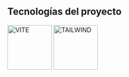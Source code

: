 


## Tecnologías del proyecto

<img src="https://github.com/H0clar/Ecommerce-Front/assets/118459488/623549d1-4863-4f2b-bd1a-faecd1bd4d8d](https://github.com/H0clar/Full-Coffe-Ecommerce/assets/118459488/fd8619b5-a331-40d0-b358-b0fd8bf2371c)" alt="VITE" width="100" height="100">
<img src="https://github.com/H0clar/Ecommerce-Front/assets/118459488/d58c1b99-56ff-4aee-98f2-42674765ed80](https://github.com/H0clar/Full-Coffe-Ecommerce/assets/118459488/cd832ad9-1ebb-40c0-98f3-20cdd42d0a15)" alt="TAILWIND" width="100" height="100">





